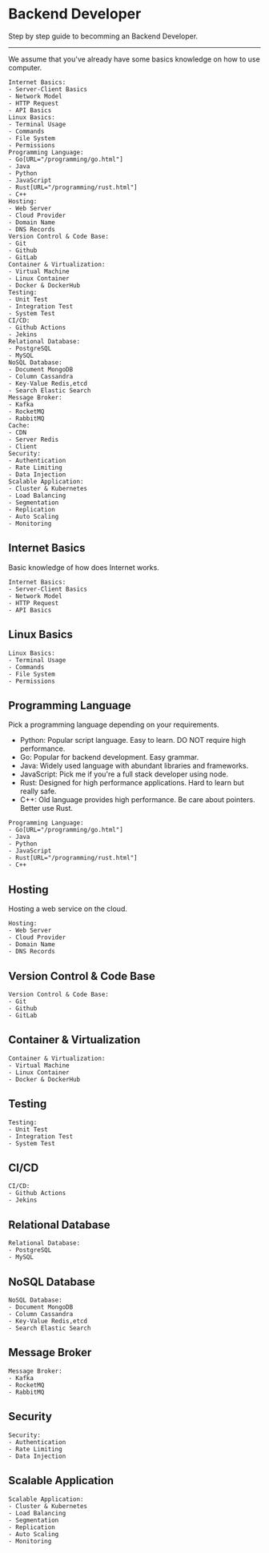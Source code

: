 # Backend Developer

Step by step guide to becomming an Backend Developer.

---

We assume that you've already have some basics knowledge on how to use computer.

```roadmap
Internet Basics:
- Server-Client Basics
- Network Model
- HTTP Request
- API Basics
Linux Basics:
- Terminal Usage
- Commands
- File System
- Permissions
Programming Language:
- Go[URL="/programming/go.html"]
- Java
- Python
- JavaScript
- Rust[URL="/programming/rust.html"]
- C++
Hosting:
- Web Server
- Cloud Provider
- Domain Name
- DNS Records
Version Control & Code Base:
- Git
- Github
- GitLab
Container & Virtualization:
- Virtual Machine
- Linux Container
- Docker & DockerHub
Testing:
- Unit Test
- Integration Test
- System Test
CI/CD:
- Github Actions
- Jekins
Relational Database:
- PostgreSQL
- MySQL
NoSQL Database:
- Document MongoDB
- Column Cassandra
- Key-Value Redis,etcd
- Search Elastic Search
Message Broker:
- Kafka
- RocketMQ
- RabbitMQ
Cache:
- CDN
- Server Redis
- Client
Security:
- Authentication
- Rate Limiting
- Data Injection
Scalable Application:
- Cluster & Kubernetes
- Load Balancing
- Segmentation
- Replication
- Auto Scaling
- Monitoring
```

## Internet Basics

Basic knowledge of how does Internet works.

```roadmap
Internet Basics:
- Server-Client Basics
- Network Model
- HTTP Request
- API Basics
```

## Linux Basics

```roadmap
Linux Basics:
- Terminal Usage
- Commands
- File System
- Permissions
```

## Programming Language

Pick a programming language depending on your requirements. 
* Python: Popular script language. Easy to learn. DO NOT require high performance.
* Go: Popular for backend development. Easy grammar.
* Java: Widely used language with abundant libraries and frameworks.
* JavaScript: Pick me if you're a full stack developer using node.
* Rust: Designed for high performance applications. Hard to learn but really safe.
* C++: Old language provides high performance. Be care about pointers. Better use Rust.

```roadmap
Programming Language:
- Go[URL="/programming/go.html"]
- Java
- Python
- JavaScript
- Rust[URL="/programming/rust.html"]
- C++
```

## Hosting

Hosting a web service on the cloud.

```roadmap
Hosting:
- Web Server
- Cloud Provider
- Domain Name
- DNS Records
```

## Version Control & Code Base

```roadmap
Version Control & Code Base:
- Git
- Github
- GitLab
```

## Container & Virtualization

```roadmap
Container & Virtualization:
- Virtual Machine
- Linux Container
- Docker & DockerHub
```

## Testing

```roadmap
Testing:
- Unit Test
- Integration Test
- System Test
```

## CI/CD

```roadmap
CI/CD:
- Github Actions
- Jekins
```

## Relational Database

```roadmap
Relational Database:
- PostgreSQL
- MySQL
```

## NoSQL Database

```roadmap
NoSQL Database:
- Document MongoDB
- Column Cassandra
- Key-Value Redis,etcd
- Search Elastic Search
```

## Message Broker

```roadmap
Message Broker:
- Kafka
- RocketMQ
- RabbitMQ
```

## Security

```roadmap
Security:
- Authentication
- Rate Limiting
- Data Injection
```

## Scalable Application

```roadmap
Scalable Application:
- Cluster & Kubernetes
- Load Balancing
- Segmentation
- Replication
- Auto Scaling
- Monitoring
```

